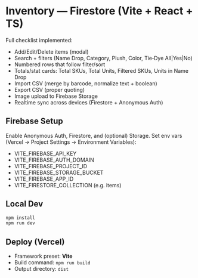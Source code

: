 # Inventory — Firestore (Vite + React + TS)

Full checklist implemented:
- Add/Edit/Delete items (modal)
- Search + filters (Name Drop, Category, Plush, Color, Tie‑Dye All|Yes|No)
- Numbered rows that follow filter/sort
- Totals/stat cards: Total SKUs, Total Units, Filtered SKUs, Units in Name Drop
- Import CSV (merge by barcode, normalize text + boolean)
- Export CSV (proper quoting)
- Image upload to Firebase Storage
- Realtime sync across devices (Firestore + Anonymous Auth)

## Firebase Setup
Enable Anonymous Auth, Firestore, and (optional) Storage.
Set env vars (Vercel → Project Settings → Environment Variables):

- VITE_FIREBASE_API_KEY
- VITE_FIREBASE_AUTH_DOMAIN
- VITE_FIREBASE_PROJECT_ID
- VITE_FIREBASE_STORAGE_BUCKET
- VITE_FIREBASE_APP_ID
- VITE_FIRESTORE_COLLECTION (e.g. items)

## Local Dev
```bash
npm install
npm run dev
```

## Deploy (Vercel)
- Framework preset: **Vite**
- Build command: `npm run build`
- Output directory: `dist`
